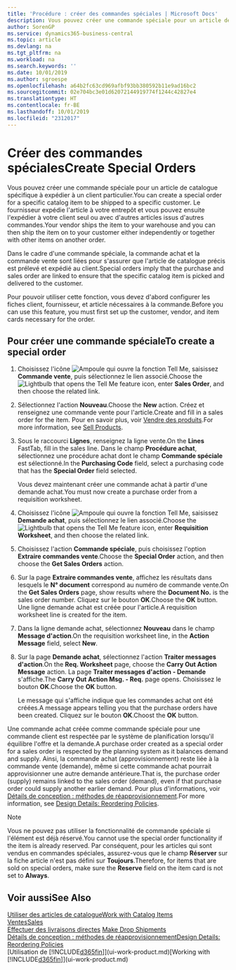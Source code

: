 ```yaml
---
title: 'Procédure : créer des commandes spéciales | Microsoft Docs'
description: Vous pouvez créer une commande spéciale pour un article de catalogue spécifique à expédier à un client particulier. Le fournisseur expédie l'article à votre entrepôt et vous pouvez ensuite l'expédier à votre client seul ou avec d'autres articles issus d'autres commandes.
author: SorenGP
ms.service: dynamics365-business-central
ms.topic: article
ms.devlang: na
ms.tgt_pltfrm: na
ms.workload: na
ms.search.keywords: ''
ms.date: 10/01/2019
ms.author: sgroespe
ms.openlocfilehash: a64b2fc63cd969afbf93bb380592b11e9ad16bc2
ms.sourcegitcommit: 02e704bc3e01d62072144919774f1244c42827e4
ms.translationtype: HT
ms.contentlocale: fr-BE
ms.lasthandoff: 10/01/2019
ms.locfileid: "2312017"
---
```

# <a name="create-special-orders"></a><span data-ttu-id="038b4-104">Créer des commandes spéciales</span><span class="sxs-lookup"><span data-stu-id="038b4-104">Create Special Orders</span></span>
<span data-ttu-id="038b4-105">Vous pouvez créer une commande spéciale pour un article de catalogue spécifique à expédier à un client particulier.</span><span class="sxs-lookup"><span data-stu-id="038b4-105">You can create a special order for a specific catalog item to be shipped to a specific customer.</span></span> <span data-ttu-id="038b4-106">Le fournisseur expédie l'article à votre entrepôt et vous pouvez ensuite l'expédier à votre client seul ou avec d'autres articles issus d'autres commandes.</span><span class="sxs-lookup"><span data-stu-id="038b4-106">Your vendor ships the item to your warehouse and you can then ship the item on to your customer either independently or together with other items on another order.</span></span>  

<span data-ttu-id="038b4-107">Dans le cadre d'une commande spéciale, la commande achat et la commande vente sont liées pour s'assurer que l'article de catalogue précis est prélevé et expédié au client.</span><span class="sxs-lookup"><span data-stu-id="038b4-107">Special orders imply that the purchase and sales order are linked to ensure that the specific catalog item is picked and delivered to the customer.</span></span>  

<span data-ttu-id="038b4-108">Pour pouvoir utiliser cette fonction, vous devez d'abord configurer les fiches client, fournisseur, et article nécessaires à la commande.</span><span class="sxs-lookup"><span data-stu-id="038b4-108">Before you can use this feature, you must first set up the customer, vendor, and item cards necessary for the order.</span></span>  

## <a name="to-create-a-special-order"></a><span data-ttu-id="038b4-109">Pour créer une commande spéciale</span><span class="sxs-lookup"><span data-stu-id="038b4-109">To create a special order</span></span>  
1.  <span data-ttu-id="038b4-110">Choisissez l'icône ![Ampoule qui ouvre la fonction Tell Me](media/ui-search/search_small.png "Dites-moi ce que vous voulez faire"), saisissez **Commande vente**, puis sélectionnez le lien associé.</span><span class="sxs-lookup"><span data-stu-id="038b4-110">Choose the ![Lightbulb that opens the Tell Me feature](media/ui-search/search_small.png "Tell me what you want to do") icon, enter **Sales Order**, and then choose the related link.</span></span>  
2. <span data-ttu-id="038b4-111">Sélectionnez l'action **Nouveau**.</span><span class="sxs-lookup"><span data-stu-id="038b4-111">Choose the **New** action.</span></span> <span data-ttu-id="038b4-112">Créez et renseignez une commande vente pour l'article.</span><span class="sxs-lookup"><span data-stu-id="038b4-112">Create and fill in a  sales order for the item.</span></span> <span data-ttu-id="038b4-113">Pour en savoir plus, voir [Vendre des produits](sales-how-sell-products.md).</span><span class="sxs-lookup"><span data-stu-id="038b4-113">For more information, see [Sell Products](sales-how-sell-products.md).</span></span>
3.  <span data-ttu-id="038b4-114">Sous le raccourci **Lignes**, renseignez la ligne vente.</span><span class="sxs-lookup"><span data-stu-id="038b4-114">On the **Lines** FastTab, fill in the sales line.</span></span> <span data-ttu-id="038b4-115">Dans le champ **Procédure achat**, sélectionnez une procédure achat dont le champ **Commande spéciale** est sélectionné.</span><span class="sxs-lookup"><span data-stu-id="038b4-115">In the **Purchasing Code** field, select a purchasing code that has the **Special Order** field selected.</span></span>

    <span data-ttu-id="038b4-116">Vous devez maintenant créer une commande achat à partir d'une demande achat.</span><span class="sxs-lookup"><span data-stu-id="038b4-116">You must now create a purchase order from a requisition worksheet.</span></span>  
4. <span data-ttu-id="038b4-117">Choisissez l'icône ![Ampoule qui ouvre la fonction Tell Me](media/ui-search/search_small.png "Dites-moi ce que vous voulez faire"), saisissez **Demande achat**, puis sélectionnez le lien associé.</span><span class="sxs-lookup"><span data-stu-id="038b4-117">Choose the ![Lightbulb that opens the Tell Me feature](media/ui-search/search_small.png "Tell me what you want to do") icon, enter **Requisition Worksheet**, and then choose the related link.</span></span>  
5. <span data-ttu-id="038b4-118">Choisissez l'action **Commande spéciale**, puis choisissez l'option **Extraire commandes vente**.</span><span class="sxs-lookup"><span data-stu-id="038b4-118">Choose the **Special Order** action, and then choose the **Get Sales Orders** action.</span></span>  
6.  <span data-ttu-id="038b4-119">Sur la page **Extraire commandes vente**, affichez les résultats dans lesquels le **N° document** correspond au numéro de commande vente.</span><span class="sxs-lookup"><span data-stu-id="038b4-119">On the **Get Sales Orders** page, show results where the **Document No.** is the sales order number.</span></span> <span data-ttu-id="038b4-120">Cliquez sur le bouton **OK**.</span><span class="sxs-lookup"><span data-stu-id="038b4-120">Choose the **OK** button.</span></span> <span data-ttu-id="038b4-121">Une ligne demande achat est créée pour l'article.</span><span class="sxs-lookup"><span data-stu-id="038b4-121">A requisition worksheet line is created for the item.</span></span>  
7.  <span data-ttu-id="038b4-122">Dans la ligne demande achat, sélectionnez **Nouveau** dans le champ **Message d'action**.</span><span class="sxs-lookup"><span data-stu-id="038b4-122">On the requisition worksheet line, in the **Action Message** field, select **New**.</span></span>  
8.  <span data-ttu-id="038b4-123">Sur la page **Demande achat**, sélectionnez l'action **Traiter messages d'action**.</span><span class="sxs-lookup"><span data-stu-id="038b4-123">On the **Req. Worksheet** page, choose the **Carry Out Action Message** action.</span></span> <span data-ttu-id="038b4-124">La page **Traiter messages d'action - Demande** s'affiche.</span><span class="sxs-lookup"><span data-stu-id="038b4-124">The **Carry Out Action Msg. - Req.** page opens.</span></span> <span data-ttu-id="038b4-125">Choisissez le bouton **OK**.</span><span class="sxs-lookup"><span data-stu-id="038b4-125">Choose the **OK** button.</span></span>  

    <span data-ttu-id="038b4-126">Le message qui s'affiche indique que les commandes achat ont été créées.</span><span class="sxs-lookup"><span data-stu-id="038b4-126">A message appears telling you that the purchase orders have been created.</span></span> <span data-ttu-id="038b4-127">Cliquez sur le bouton **OK**.</span><span class="sxs-lookup"><span data-stu-id="038b4-127">Choost the **OK** button.</span></span>  

<span data-ttu-id="038b4-128">Une commande achat créée comme commande spéciale pour une commande client est respectée par le système de planification lorsqu'il équilibre l'offre et la demande.</span><span class="sxs-lookup"><span data-stu-id="038b4-128">A purchase order created as a special order for a sales order is respected by the planning system as it balances demand and supply.</span></span> <span data-ttu-id="038b4-129">Ainsi, la commande achat (approvisionnement) reste liée à la commande vente (demande), même si cette commande achat pourrait approvisionner une autre demande antérieure.</span><span class="sxs-lookup"><span data-stu-id="038b4-129">That is, the purchase order (supply) remains linked to the sales order (demand), even if that purchase order could supply another earlier demand.</span></span> <span data-ttu-id="038b4-130">Pour plus d'informations, voir [Détails de conception : méthodes de réapprovisionnement](design-details-reservation-order-tracking-and-action-messaging.md).</span><span class="sxs-lookup"><span data-stu-id="038b4-130">For more information, see [Design Details: Reordering Policies](design-details-reservation-order-tracking-and-action-messaging.md).</span></span>  

> [!NOTE]  
>  <span data-ttu-id="038b4-131">Vous ne pouvez pas utiliser la fonctionnalité de commande spéciale si l'élément est déjà réservé.</span><span class="sxs-lookup"><span data-stu-id="038b4-131">You cannot use the special order functionality if the item is already reserved.</span></span> <span data-ttu-id="038b4-132">Par conséquent, pour les articles qui sont vendus en commandes spéciales, assurez\-vous que le champ **Réserver** sur la fiche article n'est pas défini sur **Toujours**.</span><span class="sxs-lookup"><span data-stu-id="038b4-132">Therefore, for items that are sold on special orders, make sure the **Reserve** field on the item card is not set to **Always**.</span></span>  

## <a name="see-also"></a><span data-ttu-id="038b4-133">Voir aussi</span><span class="sxs-lookup"><span data-stu-id="038b4-133">See Also</span></span>  
[<span data-ttu-id="038b4-134">Utiliser des articles de catalogue</span><span class="sxs-lookup"><span data-stu-id="038b4-134">Work with Catalog Items</span></span>](inventory-how-work-nonstock-items.md)  
[<span data-ttu-id="038b4-135">Ventes</span><span class="sxs-lookup"><span data-stu-id="038b4-135">Sales</span></span>](sales-manage-sales.md)  
<span data-ttu-id="038b4-136">[Effectuer des livraisons directes](sales-how-drop-shipment.md) </span><span class="sxs-lookup"><span data-stu-id="038b4-136">[Make Drop Shipments](sales-how-drop-shipment.md) </span></span>  
[<span data-ttu-id="038b4-137">Détails de conception : méthodes de réapprovisionnement</span><span class="sxs-lookup"><span data-stu-id="038b4-137">Design Details: Reordering Policies</span></span>](design-details-reservation-order-tracking-and-action-messaging.md)  
<span data-ttu-id="038b4-138">[Utilisation de [!INCLUDE[d365fin](includes/d365fin_md.md)]](ui-work-product.md)</span><span class="sxs-lookup"><span data-stu-id="038b4-138">[Working with [!INCLUDE[d365fin](includes/d365fin_md.md)]](ui-work-product.md)</span></span>
